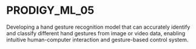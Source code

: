 # PRODIGY_ML_05
Developing a hand gesture recognition model that can accurately identify and classify different hand gestures from image or video data, enabling intuitive human-computer interaction and gesture-based control system.
